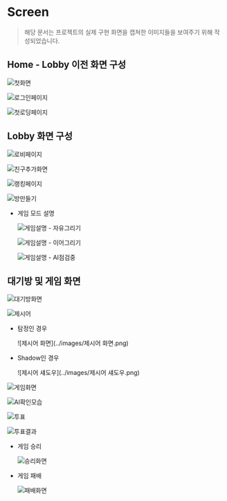# Screen

> 해당 문서는 프로젝트의 실제 구현 화면을 캡쳐한 이미지들을 보여주기 위해 작성되었습니다.



## Home - Lobby 이전 화면 구성

![첫화면](../images/첫화면.png)

![로그인페이지](../images/로그인페이지.png)

![첫로딩페이지](../images/첫로딩페이지.png)



## Lobby 화면 구성

![로비페이지](../images/로비페이지.png)

![친구추가화면](../images/친구추가화면.png)

![랭킹페이지](../images/랭킹페이지.png)

![방만들기](../images/방만들기.png)

- 게임 모드 설명

  ![게임설명 - 자유그리기](../images/게임설명-모드1.png)

  ![게임설명 - 이어그리기](../images/게임설명-모드2.png)

  ![게임설명 - AI점검중](../images/게임설명-모드3.png)



## 대기방 및 게임 화면

![대기방화면](../images/대기방화면.png)

![제시어](../images/제시어.png)

- 탐정인 경우

  ![제시어 화면](../images/제시어 화면.png)

- Shadow인 경우

  ![제시어 섀도우](../images/제시어 섀도우.png)

![게임화면](../images/게임화면.png)

![AI확인모습](../images/AI확인모습.png)

![투표](../images/투표화면.png)

![투표결과](../images/투표결과.png)

- 게임 승리

  ![승리화면](../images/승리화면.png)

- 게임 패배

  ![패배화면](../images/패배화면.png)